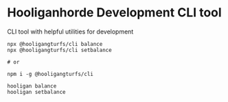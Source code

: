 # Hooliganhorde Development CLI tool

CLI tool with helpful utilities for development

```
npx @hooligangturfs/cli balance
npx @hooligangturfs/cli setbalance

# or

npm i -g @hooligangturfs/cli

hooligan balance
hooligan setbalance
```
